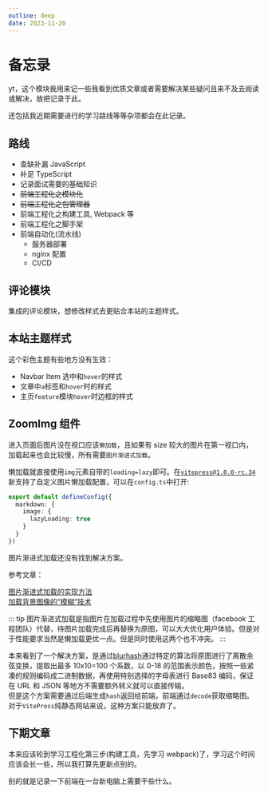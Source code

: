 ```yaml
---
outline: deep
date: 2023-11-20
---
```


# 备忘录

yt，这个模块我用来记一些我看到优质文章或者需要解决某些疑问且来不及去阅读或解决，故把记录于此。

还包括我近期需要进行的学习路线等等杂项都会在此记录。

## 路线

- 查缺补漏 JavaScript
- 补足 TypeScript
- 记录面试需要的基础知识
- ~~前端工程化之模块化~~
- ~~前端工程化之包管理器~~
- 前端工程化之构建工具, Webpack 等
- 前端工程化之脚手架
- 前端自动化(流水线)
  - 服务器部署
  - nginx 配置
  - CI/CD

## 评论模块

集成的评论模块，想修改样式去更贴合本站的主题样式。

## 本站主题样式

这个彩色主题有些地方没有生效：

- Navbar Item 选中和`hover`的样式
- 文章中`a`标签和`hover`时的样式
- 主页`feature`模块`hover`时边框的样式

## ZoomImg 组件

进入页面后图片没在视口应该`懒加载`，且如果有 size 较大的图片在第一视口内，加载起来也会比较慢，所有需要`图片渐进式加载`。

懒加载就直接使用`img`元素自带的`loading=lazy`即可。在[`vitepress@1.0.0-rc.34`](https://github.com/vuejs/vitepress/blob/main/CHANGELOG.md#100-rc34-2023-12-30)新支持了自定义图片懒加载配置，可以在`config.ts`中打开:

```ts
export default defineConfig({
  markdown: {
    image: {
      lazyLoading: true
    }
  }
})
```

图片渐进式加载还没有找到解决方案。

参考文章：

[图片渐进式加载的实现方法](https://akarin.dev/2021/11/04/progressive-image-loading/)  
[加载背景图像的“模糊”技术](https://css-tricks.com/the-blur-up-technique-for-loading-background-images/)

::: tip
图片渐进式加载是指图片在加载过程中先使用图片的缩略图（facebook 工程团队）代替，待图片加载完成后再替换为原图，可以大大优化用户体验。但是对于性能要求当然是懒加载更优一点。但是同时使用这两个也不冲突。
:::

本来看到了一个解决方案，是通过[blurhash](https://github.com/woltapp/blurhash/tree/master)通过特定的算法将原图进行了离散余弦变换，提取出最多 10x10=100 个系数，以 0-18 的范围表示颜色，按照一些紧凑的规则编码成二进制数据，再使用特别选择的字母表进行 Base83 编码，保证在 URL 和 JSON 等地方不需要额外转义就可以直接传输。  
但是这个方案需要通过后端生成`hash`返回给前端，前端通过`decode`获取缩略图。对于`VitePress`纯静态网站来说，这种方案只能放弃了。

## 下期文章

本来应该轮到学习工程化第三步(构建工具，先学习 webpack)了，学习这个时间应该会长一些，所以我打算先更新点别的。

别的就是记录一下前端在一台新电脑上需要干些什么。
